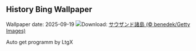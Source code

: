 ## History Bing Wallpaper
Wallpaper date: 2025-09-19
![](https://www.bing.com/th?id=OHR.ThousandIslands_JA-JP7633482914_UHD.jpg&w=1000)Download: [サウザンド諸島 (© benedek/Getty Images)](https://www.bing.com/th?id=OHR.ThousandIslands_JA-JP7633482914_UHD.jpg)

Auto get programm by LtgX
